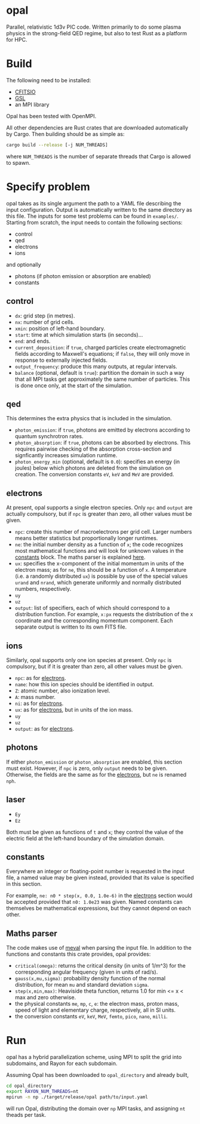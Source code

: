 # opal
Parallel, relativistic 1d3v PIC code. Written primarily to do some plasma physics in the strong-field QED regime, but also to test Rust as a platform for HPC.

# Build

The following need to be installed:
* [CFITSIO](https://heasarc.gsfc.nasa.gov/fitsio/)
* [GSL](https://www.gnu.org/software/gsl/)
* an MPI library

Opal has been tested with OpenMPI.

All other dependencies are Rust crates that are downloaded automatically by Cargo. Then building should be as simple as:

```bash
cargo build --release [-j NUM_THREADS]
```
where `NUM_THREADS` is the number of separate threads that Cargo is allowed to spawn.

# Specify problem
opal takes as its single argument the path to a YAML file describing the input configuration. Output is automatically written to the same directory as this file. The inputs for some test problems can be found in `examples/`. Starting from scratch, the input needs to contain the following sections:

* control
* qed
* electrons
* ions

and optionally

* photons (if photon emission or absorption are enabled)
* constants

## control
* `dx`: grid step (in metres).
* `nx`: number of grid cells.
* `xmin`: position of left-hand boundary.
* `start`: time at which simulation starts  (in seconds)...
* `end`: and ends.
* `current_deposition`: if `true`, charged particles create electromagnetic fields according to Maxwell's equations; if `false`, they will only move in response to externally injected fields.
* `output_frequency`: produce this many outputs, at regular intervals.
* `balance` (optional, default is `true`): partition the domain in such a way that all MPI tasks get approximately the same number of particles. This is done once only, at the start of the simulation.

## qed
This determines the extra physics that is included in the simulation.
* `photon_emission`: if `true`, photons are emitted by electrons according to quantum synchrotron rates.
* `photon_absorption`: if `true`, photons can be absorbed by electrons. This requires pairwise checking of the absorption cross-section and signficantly increases simulation runtime.
* `photon_energy_min` (optional, default is `0.0`): specifies an energy (in joules) below which photons are deleted from the simulation on creation. The conversion constants `eV`, `keV` and `MeV` are provided.

## electrons
At present, opal supports a single electron species. Only `npc` and `output` are actually compulsory, but if `npc` is greater than zero, all other values must be given.
* `npc`: create this number of macroelectrons per grid cell. Larger numbers means better statistics but proportionally longer runtimes.
* `ne`: the initial number density as a function of `x`; the code recognizes most mathematical functions and will look for unknown values in the [constants](#constants) block. The maths parser is explained [here](#maths-parser).
* `ux`: specifies the x-component of the initial momentum in units of the electron mass; as for `ne`, this should be a function of `x`. A temperature (i.e. a randomly distributed `ux`) is possible by use of the special values `urand` and `nrand`, which generate uniformly and normally distributed numbers, respectively.
* `uy`
* `uz`
* `output`: list of specifiers, each of which should correspond to a distribution function. For example, `x:px` requests the distribution of the x coordinate and the corresponding momentum component. Each separate output is written to its own FITS file.

## ions
Similarly, opal supports only one ion species at present. Only `npc` is compulsory, but if it is greater than zero, all other values must be given.
* `npc`: as for [electrons](#electrons).
* `name`: how this ion species should be identified in output.
* `Z`: atomic number, also ionization level.
* `A`: mass number.
* `ni`: as for [electrons](#electrons).
* `ux`: as for [electrons](#electrons), but in units of the ion mass.
* `uy`
* `uz`
* `output`: as for [electrons](#electrons).

## photons
If either `photon_emission` or `photon_absorption` are enabled, this section must exist. However, if `npc` is zero, only `output` needs to be given. Otherwise, the fields are the same as for the [electrons](#electrons), but `ne` is renamed `nph`.

## laser
* `Ey`
* `Ez`

Both must be given as functions of `t` and `x`; they control the value of the electric field at the left-hand boundary of the simulation domain.

## constants
Everywhere an integer or floating-point number is requested in the input file, a named value may be given instead, provided that its value is specified in this section.

For example, `ne: n0 * step(x, 0.0, 1.0e-6)` in the [electrons](#electrons) section would be accepted provided that `n0: 1.0e23` was given. Named constants can themselves be mathematical expressions, but they cannot depend on each other.

## Maths parser
The code makes use of [meval](https://crates.io/crates/meval) when parsing the input file. In addition to the functions and constants this crate provides, opal provides:
* `critical(omega)`: returns the critical density (in units of 1/m^3) for the corresponding angular frequency (given in units of rad/s).
* `gauss(x,mu,sigma)`: probability density function of the normal distribution, for mean `mu` and standard deviation `sigma`.
* `step(x,min,max)`: Heaviside theta function, returns 1.0 for min <= x < max and zero otherwise.
* the physical constants `me`, `mp`, `c`, `e`: the electron mass, proton mass, speed of light and elementary charge, respectively, all in SI units.
* the conversion constants `eV`, `keV`, `MeV`, `femto`, `pico`, `nano`, `milli`.

# Run
opal has a hybrid parallelization scheme, using MPI to split the grid into subdomains, and Rayon for each subdomain.

Assuming Opal has been downloaded to `opal_directory` and already built,

```bash
cd opal_directory
export RAYON_NUM_THREADS=nt
mpirun -n np ./target/release/opal path/to/input.yaml
```
will run Opal, distributing the domain over `np` MPI tasks, and assigning `nt` theads per task.
